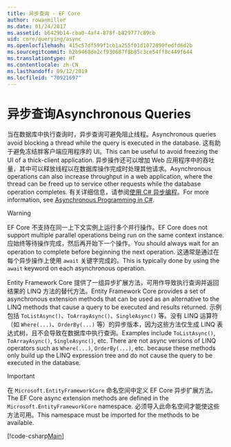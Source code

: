 ```yaml
---
title: 异步查询 - EF Core
author: rowanmiller
ms.date: 01/24/2017
ms.assetid: b6429b14-cba0-4af4-878f-b829777c89cb
uid: core/querying/async
ms.openlocfilehash: 415c57df599f1cb1a255f01d1072890fedfd6d2b
ms.sourcegitcommit: b2b9468de2cf930687f8b85c3ce54ff8c449f644
ms.translationtype: HT
ms.contentlocale: zh-CN
ms.lasthandoff: 09/12/2019
ms.locfileid: "70921697"
---
```

# <a name="asynchronous-queries"></a><span data-ttu-id="a95c3-102">异步查询</span><span class="sxs-lookup"><span data-stu-id="a95c3-102">Asynchronous Queries</span></span>

<span data-ttu-id="a95c3-103">当在数据库中执行查询时，异步查询可避免阻止线程。</span><span class="sxs-lookup"><span data-stu-id="a95c3-103">Asynchronous queries avoid blocking a thread while the query is executed in the database.</span></span> <span data-ttu-id="a95c3-104">这有助于避免冻结胖客户端应用程序的 UI。</span><span class="sxs-lookup"><span data-stu-id="a95c3-104">This can be useful to avoid freezing the UI of a thick-client application.</span></span> <span data-ttu-id="a95c3-105">异步操作还可以增加 Web 应用程序中的吞吐量，其中可以释放线程以在数据库操作完成时处理其他请求。</span><span class="sxs-lookup"><span data-stu-id="a95c3-105">Asynchronous operations can also increase throughput in a web application, where the thread can be freed up to service other requests while the database operation completes.</span></span> <span data-ttu-id="a95c3-106">有关详细信息，请参阅[使用 C# 异步编程](https://docs.microsoft.com/dotnet/csharp/async)。</span><span class="sxs-lookup"><span data-stu-id="a95c3-106">For more information, see [Asynchronous Programming in C#](https://docs.microsoft.com/dotnet/csharp/async).</span></span>

> [!WARNING]  
> <span data-ttu-id="a95c3-107">EF Core 不支持在同一上下文实例上运行多个并行操作。</span><span class="sxs-lookup"><span data-stu-id="a95c3-107">EF Core does not support multiple parallel operations being run on the same context instance.</span></span> <span data-ttu-id="a95c3-108">应始终等待操作完成，然后再开始下一个操作。</span><span class="sxs-lookup"><span data-stu-id="a95c3-108">You should always wait for an operation to complete before beginning the next operation.</span></span> <span data-ttu-id="a95c3-109">这通常是通过在每个异步操作上使用 `await` 关键字完成的。</span><span class="sxs-lookup"><span data-stu-id="a95c3-109">This is typically done by using the `await` keyword on each asynchronous operation.</span></span>

<span data-ttu-id="a95c3-110">Entity Framework Core 提供了一组异步扩展方法，可用作导致执行查询并返回结果的 LINQ 方法的替代方法。</span><span class="sxs-lookup"><span data-stu-id="a95c3-110">Entity Framework Core provides a set of asynchronous extension methods that can be used as an alternative to the LINQ methods that cause a query to be executed and results returned.</span></span> <span data-ttu-id="a95c3-111">示例包括 `ToListAsync()`、`ToArrayAsync()`、`SingleAsync()` 等。没有 LINQ 运算符（如 `Where(...)`、`OrderBy(...)` 等）的异步版本，因为这些方法仅生成 LINQ 表达式树，且不会导致在数据库中执行查询。</span><span class="sxs-lookup"><span data-stu-id="a95c3-111">Examples include `ToListAsync()`, `ToArrayAsync()`, `SingleAsync()`, etc. There are not async versions of LINQ operators such as `Where(...)`, `OrderBy(...)`, etc. because these methods only build up the LINQ expression tree and do not cause the query to be executed in the database.</span></span>

> [!IMPORTANT]  
> <span data-ttu-id="a95c3-112">在 `Microsoft.EntityFrameworkCore` 命名空间中定义 EF Core 异步扩展方法。</span><span class="sxs-lookup"><span data-stu-id="a95c3-112">The EF Core async extension methods are defined in the `Microsoft.EntityFrameworkCore` namespace.</span></span> <span data-ttu-id="a95c3-113">必须导入此命名空间才能使这些方法可用。</span><span class="sxs-lookup"><span data-stu-id="a95c3-113">This namespace must be imported for the methods to be available.</span></span>

[!code-csharp[Main](../../../samples/core/Querying/Async/Sample.cs#Sample)]
